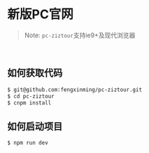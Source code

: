 # 新版PC官网

> Note: `pc-ziztour`支持ie9+及现代浏览器

<br/>

## 如何获取代码

```bash
$ git@github.com:fengxinming/pc-ziztour.git
$ cd pc-ziztour
$ cnpm install
```

## 如何启动项目

```bash
$ npm run dev
```